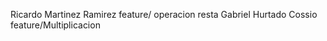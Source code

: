 Ricardo Martinez Ramirez  feature/ operacion resta
Gabriel Hurtado Cossio    feature/Multiplicacion
